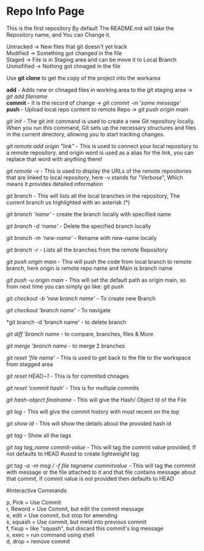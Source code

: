 # Repo Info Page
This is the first repository
By default The README.md will take the Repository name, and You can Change it.    


Untracked -> New files that git doesn't yet track  
Modified -> Something got changed in the file  
Staged -> File is in Staging area and can be move it to Local Branch  
Unmofified -> Nothing got chnaged in the file  

Use **git clone <link>** to get the copy of the project into the workarea  


**add** - Adds new or chnaged files in working area to the git staging area -> *git add filename*  
**commit** - It is the record of change -> *git commit -m 'some message'*  
**push** - Upload local repo content to remote Repo -> *git push origin main*  

  
*git init* - The git init command is used to create a new Git repository locally. When you run this command, Git sets up the necessary structures and files in the current directory, allowing you to start tracking changes.  

*git remote add origin "link"* - This is used to connect your local repository to a remote repository. and origin word is used as a alias for the link, you can replace that word with anything there!  

*git remote -v* - This is used to display the URLs of the remote repositories that are linked to local repository, here -v stands for "Verbose", Which means it provides detailed information  

*git branch* - This will lists all the local branches in the repository, The current branch us highlighted with an asterisk (*)  

*git branch 'name'* - create the branch locally with specified name  

*git branch -d 'name'* - Delete the specified branch locally  

*git branch -m 'new-name'* - Rename with new-name locally  

*git branch -r* - Lists all the branches from the remote Repository  

*git push origin main* - This will push the code from local branch to remote branch, here origin is remote repo name and Main is branch name  

*git push -u origin main* - This will set the default path as origin main, so from next time you can simply go like: git push  



*git checkout -b 'new branch name'* - To create new Branch  

*git checkout 'branch name'* - To navigate  

*git branch -d 'branch name' -  to delete branch  

*git diff 'branch name* - to compare, branches, files & More  

*git merge 'branch name* -  to merge 2 branches  

*git reset 'file name'* -  This is used to get back to the file to the workspace from stagged area  

*git reset HEAD~1* -  This is for commited chnages  

*git reset 'commit hash'* - This is for multiple commits  

*git hash-object _finalname_* - This will give the Hash/ Object Id of the File  

*git log* - This will give the commit history with most recent on the top  

*git show _id_* -  This will show the details about the provided hash id  

*git tag* - Show all the tags  

*git tag _tag_name_ _commit-value_* -  This will tag the commit value provided, If not defaults to HEAD #used to create lightweight tag  

*git tag -a -m _msg_ / -f _file_ _tagname_ commitvalue* -  This will tag the commnit with message or the file attached to it and that file contains message about that commit, if commit value is not provided then defaults to HEAD  


#Interactive Commands

p, Pick = Use Commit  
r, Reword =  Use Commit, but edit the commit message  
e, edit = Use commit, but stop for amending  
s, squash = Use commit, but meld into previous commit  
f, fixup = like "squash", but discard this commit's log message  
x, exec =  run command using shell  
d, drop = remove commit  
